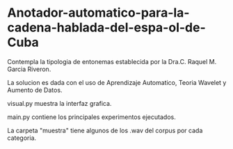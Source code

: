# Anotador-automatico-para-la-cadena-hablada-del-espa-ol-de-Cuba
Contempla la tipologia de entonemas establecida por la Dra.C. Raquel M. Garcia Riveron.


La solucion es dada con el uso de Aprendizaje Automatico, Teoria Wavelet y Aumento de Datos.


visual.py muestra la interfaz grafica.


main.py contiene los principales experimentos ejecutados.


La carpeta "muestra" tiene algunos de los .wav del corpus por cada categoria.
